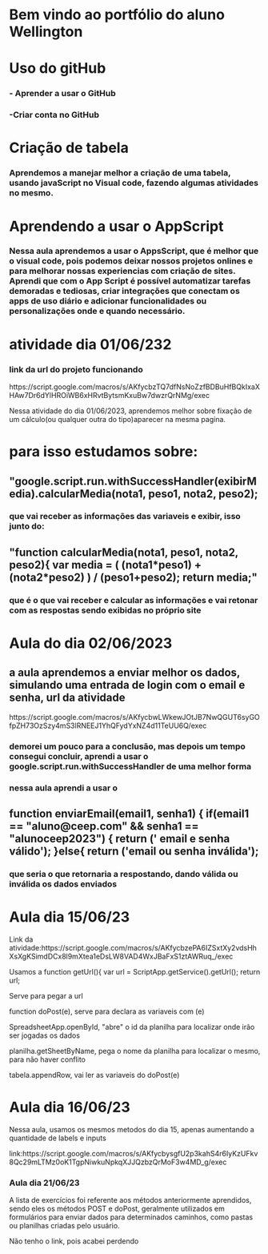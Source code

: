 <h1> Bem vindo ao portfólio do aluno Wellington </h1>

<h1> Uso do gitHub
  <h3>- Aprender a usar o GitHub
  <h3>-Criar conta no GitHub

<h1>Criação de tabela 
  <h3>Aprendemos a manejar melhor a criação de uma tabela, usando javaScript no Visual code, fazendo algumas atividades no mesmo.
    
 <h1>Aprendendo a usar o AppScript
   <h3>Nessa aula aprendemos a usar o AppsScript, que é melhor que o visual code, pois podemos deixar nossos projetos onlines e para melhorar nossas experiencias com criação de sites. Aprendi que com o App Script é possível automatizar tarefas demoradas e tediosas, criar integrações que conectam os apps de uso diário e adicionar funcionalidades ou personalizações onde e quando necessário.
     
 <h1> atividade dia 01/06/232</h1>
     <h3>link da url do projeto funcionando</h3> <p>https://script.google.com/macros/s/AKfycbzTQ7dfNsNoZzfBDBuHfBQkIxaXHAw7Dr6dYlHROiWB6xHRvtBytsmKxuBw7dwzrQrNMg/exec</p>

Nessa atividade do dia 01/06/2023, aprendemos melhor sobre fixação de um cálculo(ou qualquer outra do tipo)aparecer na mesma pagina.

<h1>para isso estudamos sobre: 
  <h2>"google.script.run.withSuccessHandler(exibirMedia).calcularMedia(nota1, peso1, nota2,
peso2);
<h3>que vai receber as informações das variaveis e exibir, isso junto do:


  <h2>"function calcularMedia(nota1, peso1, nota2, peso2){
var media = ( (nota1*peso1) + (nota2*peso2) ) / (peso1+peso2);
return media;"</h3>

  <h3>que é o que vai receber e calcular as informações e vai retonar com as respostas sendo exibidas no próprio site


<h1>Aula do dia 02/06/2023
  
  <h2>a aula aprendemos a enviar melhor os dados, simulando uma entrada de login com o email e senha, url da atividade</h2> <p>https://script.google.com/macros/s/AKfycbwLWkewJOtJB7NwQGUT6syGOfpZH73OzSzy4mS3lRNEEJ1YhQFydYxNZ4d11TeUU6Q/exec
  
  <h3>demorei um pouco para a conclusão, mas depois um tempo consegui concluir, aprendi a usar o google.script.run.withSuccessHandler de uma melhor forma
    <h3> nessa aula aprendi a usar o 
      <h2>function enviarEmail(email1, senha1) {
 if(email1 == "aluno@ceep.com" && senha1 == "alunoceep2023") {
    return (' email e senha válido');
 }else{
    return ('email ou senha inválida');
    <h3>que seria o que retornaria a respostando, dando válida ou inválida os dados enviados

  <h1>Aula dia 15/06/23</h1>
  <p>Link da atividade:https://script.google.com/macros/s/AKfycbzePA6IZSxtXy2vdsHhXsXgKSimdDCx8l9mXtea1eDsLW8VAD4WxJBaFxS1ztAWRuq_/exec</p>

  <p>Usamos a function getUrl(){
  var url = ScriptApp.getService().getUrl();
  return url;</p>
  <p>Serve para pegar a url</p>

  <p>function doPost(e), serve para declara as variaveis com (e)</p>

  <p>SpreadsheetApp.openById, "abre" o id da planilha para localizar onde irão ser jogadas os dados</p>

  <p>planilha.getSheetByName, pega o nome da planilha para localizar o mesmo, para não haver conflito</p>

  <p>tabela.appendRow, vai ler as variaveis do doPost(e)</p>

<h1>Aula dia 16/06/23</h1>
<p>Nessa aula, usamos os mesmos metodos do dia 15, apenas aumentando a quantidade de labels e inputs</p>
<p>link:https://script.google.com/macros/s/AKfycbysgfU2p3kahS4r6IyKzUFkv8Qc29mLTMz0oK1TgpNiwkuNpkqXJJQzbzQrMoF3w4MD_g/exec</p>

<h3> Aula dia 21/06/23</h3>

 <p> A lista de exercícios foi referente aos métodos anteriormente aprendidos, sendo eles os métodos POST e doPost, geralmente utilizados em formulários para enviar dados para determinados caminhos, como pastas ou planilhas criadas pelo usuário. </p>

 <p> Não tenho o link, pois acabei perdendo</p>
